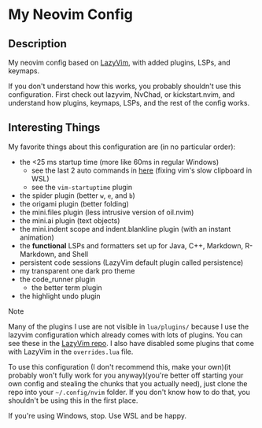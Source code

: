 
# My Neovim Config


## Description

My neovim config based on [LazyVim](https://www.lazyvim.org), with added
plugins, LSPs, and keymaps.

If you don't understand how this works, you probably
shouldn't use this configuration. First check out lazyvim, NvChad, or
kickstart.nvim, and understand how plugins, keymaps, LSPs, and the rest of the
config works.

## Interesting Things

My favorite things about this configuration are (in no particular order):

- the <25 ms startup time (more like 60ms in regular Windows)
  - see the last 2 auto commands in [here](./lua/config/autocmds.lua) (fixing vim's slow clipboard in WSL)
  - see the `vim-startuptime` plugin
- the spider plugin (better `w`, `e`, and `b`)
- the origami plugin (better folding)
- the mini.files plugin (less intrusive version of oil.nvim)
- the mini.ai plugin (text objects)
- the mini.indent scope and indent.blankline plugin (with an instant animation)
- the **functional** LSPs and formatters set up for Java, C++, Markdown, R-Markdown, and Shell
- persistent code sessions (LazyVim default plugin called persistence)
- my transparent one dark pro theme
- the code_runner plugin
  - the better term plugin
- the highlight undo plugin

> [!Note]
> Many of the plugins I use are not visible in `lua/plugins/` because I use the
> lazyvim configuration which already comes with lots of plugins. You can see
> these in the [LazyVim repo](https://github.com/LazyVim/LazyVim). I also have
> disabled some plugins that come with LazyVim in the `overrides.lua` file.

To use this configuration (I don't recommend this, make your own)(it probably
won't fully work for you anyway)(you're better off starting your own config and
stealing the chunks that you actually need), just clone the repo into your
`~/.config/nvim` folder. If you don't know how to do that, you shouldn't be
using this in the first place. 

If you're using Windows, stop. Use WSL and be happy.
